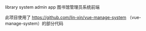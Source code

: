 ﻿library system admin app
图书馆管理员系统前端

此项目使用了 https://github.com/lin-xin/vue-manage-system （vue-manage-system）的部分代码